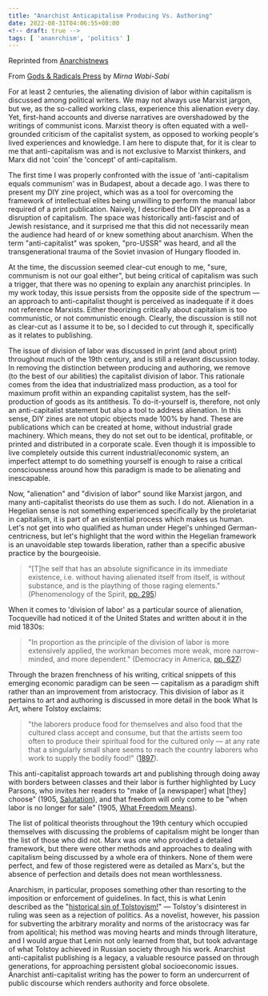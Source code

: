 ```yaml
---
title: "Anarchist Anticapitalism Producing Vs. Authoring"
date: 2022-08-31T04:06:55+08:00
<!-- draft: true -->
tags: [ 'ananrchism', 'politics' ]
---
```


Reprinted from [Anarchistnews]( https://anarchistnews.org/content/anarchist-anti-capitalism-producing-vs-authoring )
 
From [Gods & Radicals Press]( https://abeautifulresistance.org/site/2022/5/30/on-producing-versus-authoring  ) by *Mirna Wabi-Sabi*
 
For at least 2 centuries, the alienating division of labor within capitalism is 
discussed among political writers. We may not always use Marxist jargon, but we,
as the so-called working class, experience this alienation every day. Yet, 
first-hand accounts and diverse narratives are overshadowed by the writings of 
communist icons. Marxist theory is often equated with a well-grounded criticism 
of the capitalist system, as opposed to working people's lived experiences and 
knowledge. I am here to dispute that, for it is clear to me that anti-capitalism
was and is not exclusive to Marxist thinkers, and Marx did not 'coin' the 
'concept' of anti-capitalism.
 
The first time I was properly confronted with the issue of 'anti-capitalism 
equals communism' was in Budapest, about a decade ago. I was there to present my
DIY zine project, which was as a tool for overcoming the framework of 
intellectual elites being unwilling to perform the manual labor required of a 
print publication. Naively, I described the DIY approach as a disruption of 
capitalism. The space was historically anti-fascist and of Jewish resistance, 
and it surprised me that this did not necessarily mean the audience had heard of
or knew something about anarchism. When the term "anti-capitalist" was spoken, 
"pro-USSR" was heard, and all the transgenerational trauma of the Soviet 
invasion of Hungary flooded in.
 
At the time, the discussion seemed clear-cut enough to me, "sure, communism is 
not our goal either", but being critical of capitalism was such a trigger, that 
there was no opening to explain any anarchist principles. In my work today, this
issue persists from the opposite side of the spectrum — an approach to 
anti-capitalist thought is perceived as inadequate if it does not reference 
Marxists. Either theorizing critically about capitalism is too communistic, or 
not communistic enough. Clearly, the discussion is still not as clear-cut as I 
assume it to be, so I decided to cut through it, specifically as it relates to 
publishing.
 
The issue of division of labor was discussed in print (and about print) 
throughout much of the 19th century, and is still a relevant discussion today. 
In removing the distinction between producing and authoring, we remove (to the 
best of our abilities) the capitalist division of labor. This rationale comes 
from the idea that industrialized mass production, as a tool for maximum profit 
within an expanding capitalist system, has the self-production of goods as its 
antithesis. To do-it-yourself is, therefore, not only an anti-capitalist 
statement but also a tool to address alienation. In this sense, DIY zines are 
not utopic objects made 100% by hand. These are publications which can be 
created at home, without industrial grade machinery. Which means, they do not 
set out to be identical, profitable, or printed and distributed in a corporate 
scale. Even though it is impossible to live completely outside this current 
industrial/economic system, an imperfect attempt to do something yourself is 
enough to raise a critical consciousness around how this paradigm is made to be 
alienating and inescapable.
 
Now, "alienation" and "division of labor" sound like Marxist jargon, and many 
anti-capitalist theorists do use them as such. I do not. Alienation in a 
Hegelian sense is not something experienced specifically by the proletariat in 
capitalism, it is part of an existential process which makes us human. Let's not
get into who qualified as human under Hegel's unhinged German-centricness, but 
let's highlight that the word within the Hegelian framework is an unavoidable 
step towards liberation, rather than a specific abusive practice by the 
bourgeoisie.
 
> "[T]he self that has an absolute significance in its immediate existence,
> i.e. without having alienated itself from itself, is without substance, and
> is the plaything of those raging elements." (Phenomenology of the Spirit, [
> pp. 295](
> http://www.faculty.umb.edu/gary_zabel/Courses/Marxist_Philosophy/Hegel_and_Feuerbach_files/Hegel-Phenomenology-of-Spirit.pdf
> ))
 
When it comes to 'division of labor' as a particular source of alienation, 
Tocqueville had noticed it of the United States and written about it in the mid 
1830s: 
 
> "In proportion as the principle of the division of labor is more extensively
> applied, the workman becomes more weak, more narrow-minded, and more
> dependent." (Democracy in America, [pp. 627](
> http://seas3.elte.hu/coursematerial/LojkoMiklos/Alexis-de-Tocqueville-Democracy-in-America.pdf
> ))
 
Through the brazen frenchness of his writing, critical snippets of this emerging
economic paradigm can be seen — capitalism as a paradigm shift rather than an 
improvement from aristocracy. This division of labor as it pertains to art and 
authoring is discussed in more detail in the book What Is Art, where Tolstoy 
exclaims:
 
> "the laborers produce food for themselves and also food that the cultured 
> class accept and consume, but that the artists seem too often to produce their
> spiritual food for the cultured only — at any rate that a singularly small 
> share seems to reach the country laborers who work to supply the bodily food!"
> ([1897]( https://www.gutenberg.org/ebooks/64908 )).
 
This anti-capitalist approach towards art and publishing through doing away
with borders between classes and their labor is further highlighted by Lucy
Parsons, who invites her readers to "make of [a newspaper] what [they] choose"
(1905, [Salutation](
https://theanarchistlibrary.org/library/lucy-e-parsons-what-freedom-means )),
and that freedom will only come to be "when labor is no longer for sale" (1905,
[What Freedom Means](
https://theanarchistlibrary.org/library/lucy-e-parsons-what-freedom-means )).
 
The list of political theorists throughout the 19th century which occupied 
themselves with discussing the problems of capitalism might be longer than the 
list of those who did not. Marx was one who provided a detailed framework, but 
there were other methods and approaches to dealing with capitalism being 
discussed by a whole era of thinkers. None of them were perfect, and few of 
those registered were as detailed as Marx's, but the absence of perfection and 
details does not mean worthlessness.
 
Anarchism, in particular, proposes something other than resorting to the
imposition or enforcement of guidelines. In fact, this is what Lenin described
as the "[historical sin of
Tolstoyism!](https://www.marxists.org/archive/lenin/works/1908/sep/11.htm)" —
Tolstoy's disinterest in ruling was seen as a rejection of politics. As a
novelist, however, his passion for subverting the arbitrary morality and norms
of the aristocracy was far from apolitical; his method was moving hearts and
minds through literature, and I would argue that Lenin not only learned from
that, but took advantage of what Tolstoy achieved in Russian society through
his work. Anarchist anti-capitalist publishing is a legacy, a valuable resource
passed on through generations, for approaching persistent global socioeconomic
issues. Anarchist anti-capitalist writing has the power to form an undercurrent
of public discourse which renders authority and force obsolete.
